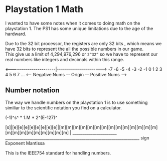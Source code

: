 # Playstation 1 Math

I wanted to have some notes when it comes to doing math on the playstation 1.  The PS1 has some unique limitations due to the age of the hardward.

Due to the 32 bit processor, the registers are only 32 bits , which means we have 32 bits to represent the all the possible numbers in our game. <br />
This give us a limit of 4,294,976,296 or `2^32^` so we have to represent our real numbers like integers and decimals within this range.

<----------------------|---------------------->
 -7 -6 -5 -4 -3 -2 -1  0  1  2  3  4  5  6  7 ...
<-- Negative Nums -- Origin -- Positive Nums -->

## Number notation

The way we handle numbers on the playstation 1 is to use something similiar to the scientific notation you find on a calculator.

(-1)^s^ * 1.M * 2^(E-127)^

[s]|[e][e][e][e][e][e][e][e]|[m][m][m][m][m][m][m][m][m][m][m][m][m][m][m][m][m][m][m][m][m][m][m]
 |   ______________________   ___________________________________________________________________
sign      Exponent                                             Mantissa

This is the IEEE754 standard for handling numbers.

